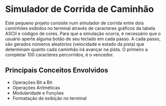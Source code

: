 # Simulador de Corrida de Caminhão
Este pequeno projeto consiste num simulador de corrida entre dois caminhões exibidos no terminal através 
de caracteres gráficos da tabela ASCII e códigos de cores. Para que a simulação ocorra, é necessário
que o usuário aperte alguma botão de seu teclado em cada passo. A cada passo, são gerados números aleatórios
(velocidade e estado da pista) que determinam quanto cada caminhão irá avançar na pista. O primeiro a completar
100 caracteres percorridos, é o vencedor.

## Principais Conceitos Envolvidos
* Operações Bit a Bit
* Operações Aritméticas
* Modularidade e Funções
* Formatação de exibição no terminal
